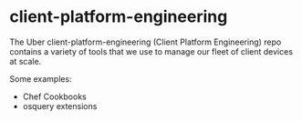 # client-platform-engineering
The Uber client-platform-engineering (Client Platform Engineering) repo contains a variety of tools that we use to manage our fleet of client devices at scale.

Some examples:
- Chef Cookbooks
- osquery extensions
